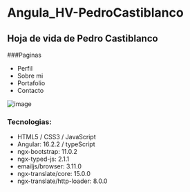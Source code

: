 # Angula_HV-PedroCastiblanco

## Hoja de vida de Pedro Castiblanco
###Paginas
- Perfil
- Sobre mi
- Portafolio
- Contacto

![image](https://github.com/user-attachments/assets/1932734f-0ac3-46cd-9688-705015af70ab)

### Tecnologias:
- HTML5 / CSS3 / JavaScript
- Angular: 16.2.2 / typeScript
- ngx-bootstrap: 11.0.2
- ngx-typed-js: 2.1.1
- emailjs/browser: 3.11.0
- ngx-translate/core: 15.0.0
- ngx-translate/http-loader: 8.0.0

